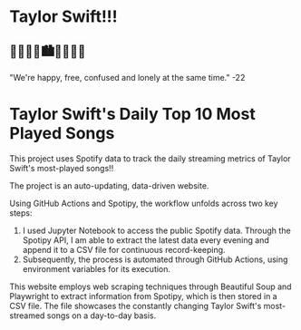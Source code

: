 # Taylor Swift!!!  #
## 🦋🌟👗🧣🏙🐍💘🍷🥂 ## 
"We're happy, free, confused and lonely at the same time."
-22

# Taylor Swift's Daily Top 10 Most Played Songs

This project uses Spotify data to track the daily streaming metrics of Taylor Swift's most-played songs!!

The project is an auto-updating, data-driven website. 

Using GitHub Actions and Spotipy, the workflow unfolds across two key steps:

1. I used Jupyter Notebook to access the public Spotify data. Through the Spotipy API, I am able to extract the latest data  every evening and append it to a CSV file for continuous record-keeping. 
2. Subsequently, the process is automated through GitHub Actions, using environment variables for its execution.

This website employs web scraping techniques through Beautiful Soup and Playwright to extract information from Spotipy, which is then stored in a CSV file. The file showcases the constantly changing Taylor Swift's most-streamed songs on a day-to-day basis.
